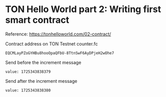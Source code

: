# TON Hello World part 2: Writing first smart contract

Reference: https://tonhelloworld.com/02-contract/

Contract address on TON Testnet
counter.fc

```
EQCMLayPZoGYHBu8hooOpaQFbU-8TtnSwF6AyDPjeH2wOhe7
```

Send before the increment message

```
value: 1725343838379
```

Send after the increment message

```
value: 1725343838380
```
